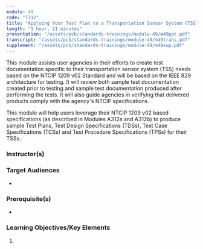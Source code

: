 ```yaml
---
module: 49
code: "T312"
title: "Applying Your Test Plan to a Transportation Sensor System (TSS) Based on the NTCIP 1209 Standard v02"
length: "1 hour, 21 minutes"
presentation: "/assets/pcb/standards-trainings/module-49/m49ppt.pdf"
transcript: "/assets/pcb/standards-trainings/module-49/m49trans.pdf"
supplement: "/assets/pcb/standards-trainings/module-49/m49sup.pdf"
---
```

This module assists user agencies in their efforts to create test documentation specific to their transportation sensor system (TSS) needs based on the NTCIP 1209 v02 Standard and will be based on the IEEE 829 architecture for testing. It will review both sample test documentation created prior to testing and sample test documentation produced after performing the tests. It will also guide agencies in verifying that delivered products comply with the agency's NTCIP specifications.

This module will help users leverage their NTCIP 1209 v02 based specifications (as described in Modules A312a and A312b) to produce sample Test Plans, Test Design Specifications (TDSs), Test Case Specifications (TCSs) and Test Procedure Specifications (TPSs) for their TSSs.

### Instructor(s)


### Target Audiences
* 

### Prerequisite(s)
* 

### Learning Objectives/Key Elements
1. 
